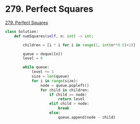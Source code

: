# 279. Perfect Squares

[279. Perfect Squares](https://leetcode.com/problems/perfect-squares/)

```python
class Solution:
    def numSquares(self, n: int) -> int:

        children = [i * i for i in range(1, int(n**0.5)+1)]

        queue = deque([n])
        level = 0

        while queue:
            level += 1
            size = len(queue)
            for i in range(size):
                node = queue.popleft()
                for child in children:
                    if child == node:
                        return level
                    elif child > node:
                        break
                    else:
                        queue.append(node - child)
```

